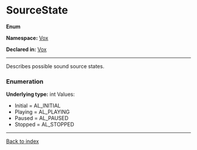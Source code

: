 # SourceState

**Enum**

**Namespace:** [Vox](Vox.md)

**Declared in:** [Vox](Vox.md)

------



Describes possible sound source states.


### Enumeration
**Underlying type:** int
Values:
* Initial = AL_INITIAL
* Playing = AL_PLAYING
* Paused = AL_PAUSED
* Stopped = AL_STOPPED



------

[Back to index](index.md)